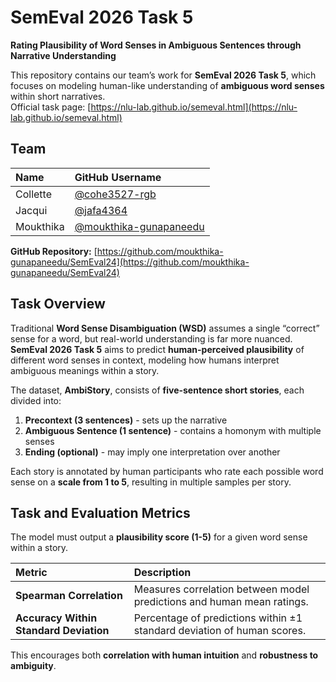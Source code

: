 # SemEval 2026 Task 5

**Rating Plausibility of Word Senses in Ambiguous Sentences through Narrative Understanding**

This repository contains our team’s work for **SemEval 2026 Task 5**, which focuses on modeling human-like understanding of **ambiguous word senses** within short narratives.  
Official task page: [https://nlu-lab.github.io/semeval.html](https://nlu-lab.github.io/semeval.html)


## Team 

| Name | GitHub Username |
|:--|:--|
| Collette | [@cohe3527-rgb](https://github.com/cohe3527-rgb) |
| Jacqui | [@jafa4364](https://github.com/jafa4364) |
| Moukthika | [@moukthika-gunapaneedu](https://github.com/moukthika-gunapaneedu) |

**GitHub Repository:** [https://github.com/moukthika-gunapaneedu/SemEval24](https://github.com/moukthika-gunapaneedu/SemEval24)


## Task Overview

Traditional **Word Sense Disambiguation (WSD)** assumes a single “correct” sense for a word, but real-world understanding is far more nuanced.  
**SemEval 2026 Task 5** aims to predict **human-perceived plausibility** of different word senses in context, modeling how humans interpret ambiguous meanings within a story.

The dataset, **AmbiStory**, consists of **five-sentence short stories**, each divided into:
1. **Precontext (3 sentences)** - sets up the narrative  
2. **Ambiguous Sentence (1 sentence)** - contains a homonym with multiple senses  
3. **Ending (optional)** - may imply one interpretation over another  

Each story is annotated by human participants who rate each possible word sense on a **scale from 1 to 5**, resulting in multiple samples per story.


## Task and Evaluation Metrics

The model must output a **plausibility score (1-5)** for a given word sense within a story.

| Metric | Description |
|:--|:--|
| **Spearman Correlation** | Measures correlation between model predictions and human mean ratings. |
| **Accuracy Within Standard Deviation** | Percentage of predictions within ±1 standard deviation of human scores. |

This encourages both **correlation with human intuition** and **robustness to ambiguity**.
